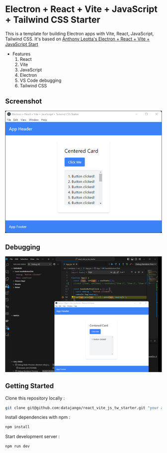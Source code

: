 # Electron + React + Vite + JavaScript + Tailwind CSS Starter

This is a template for building Electron apps with Vite, React, JavaScript, Tailwind CSS. It's based on [Anthony Leotta's Electron + React + Vite + JavaScript Start](https://github.com/datajango/react_vite_js_starter)

* Features
    1. React
    2. Vite
    3. JavaScript
    4. Electron
    5. VS Code debugging
    6. Tailwind CSS

## Screenshot

![Screen shot of this App](./Screenshot-2023-10-07.png)

## Debugging

![Screen shot of this App runing in VS Code at A breakpoint](./Screenshot-2023-10-07-debugging.png)

## Getting Started

Clone this repository locally :

```bash
git clone git@github.com:datajango/react_vite_js_tw_starter.git "your app name goes here"
``` 

Install dependencies with npm :

```bash
npm install
```

Start development server :

```bash
npm run dev
```
